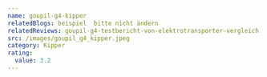 ```yaml
---
name: goupil-g4-kipper
relatedBlogs: beispiel  bitte nicht ändern
relatedReviews: goupil-g4-testbericht-von-elektrotransporter-vergleich
src: /images/goupil_g4_kipper.jpeg
category: Kipper
rating:
  value: 3.2
---
```


